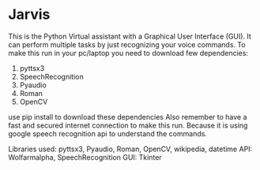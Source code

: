 # Jarvis
This is the Python Virtual assistant with a Graphical User Interface (GUI). It can perform multiple tasks by just recognizing your voice commands.
To make this run in your pc/laptop you need to download few dependencies:
  1. pyttsx3
  2. SpeechRecognition
  3. Pyaudio
  4. Roman
  5. OpenCV 
  
  use pip install to download these dependencies
Also remember to have a fast and secured internet connection to make this run. Because it is using google speech recognition api to understand the commands.

Libraries used: pyttsx3, Pyaudio, Roman, OpenCV, wikipedia, datetime
API: Wolfarmalpha, SpeechRecognition
GUI: Tkinter

